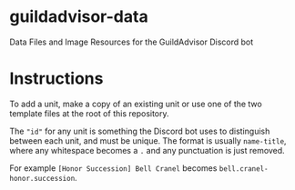 # guildadvisor-data
Data Files and Image Resources for the GuildAdvisor Discord bot

# Instructions

To add a unit, make a copy of an existing unit or use one of the two template files at the root of this repository.

The `"id"` for any unit is something the Discord bot uses to distinguish between each unit, and must be unique.
The format is usually `name-title`, where any whitespace becomes a `.` and any punctuation is just removed. 

For example `[Honor Succession] Bell Cranel` becomes `bell.cranel-honor.succession`.